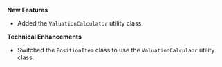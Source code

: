**New Features**

* Added the `ValuationCalculator` utility class.

**Technical Enhancements**

* Switched the `PositionItem` class to use the `ValuationCalculaor` utility class.